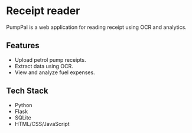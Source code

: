 # Receipt reader
PumpPal is a web application for reading receipt using OCR and analytics.
## Features
- Upload petrol pump receipts.
- Extract data using OCR.
- View and analyze fuel expenses.

## Tech Stack
- Python
- Flask
- SQLite
- HTML/CSS/JavaScript
